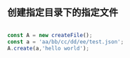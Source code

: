 ## 创建指定目录下的指定文件

``` javascript

const A = new createFile();
const a = 'aa/bb/cc/dd/ee/test.json';
A.create(a,'hello world');

```
